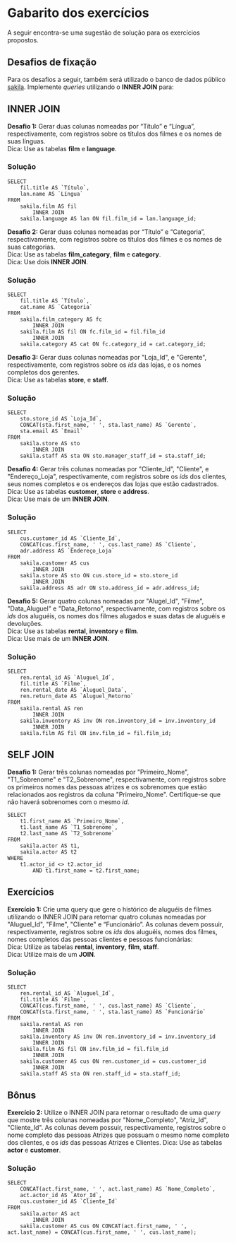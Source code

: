 # Gabarito dos exercícios
A seguir encontra-se uma sugestão de solução para os exercícios propostos.

## Desafios de fixação

Para os desafios a seguir, também será utilizado o banco de dados público [sakila](https://s3.us-east-2.amazonaws.com/assets.app.betrybe.com/back-end/sakila-1ae15ae82697888c35bf1f1c8acbf755.sql).
Implemente *queries* utilizando o **INNER JOIN** para:

## INNER JOIN
**Desafio 1:** Gerar duas colunas nomeadas por “Título” e “Língua”, respectivamente, com registros sobre os títulos dos filmes e os nomes de suas línguas. 
<br/>Dica: Use as tabelas **film** e **language**.

### Solução
```
SELECT 
    fil.title AS `Título`,
    lan.name AS `Língua`
FROM
    sakila.film AS fil
        INNER JOIN
    sakila.language AS lan ON fil.film_id = lan.language_id;

```

**Desafio 2:** Gerar duas colunas nomeadas por “Título” e “Categoria”, respectivamente, com registros sobre os títulos dos filmes e os nomes de suas categorias. 
<br/>Dica: Use as tabelas **film_category**, **film** e **category**.
<br/>Dica: Use dois **INNER JOIN**.

### Solução
```
SELECT 
    fil.title AS `Título`,
    cat.name AS `Categoria`
FROM
    sakila.film_category AS fc
        INNER JOIN
    sakila.film AS fil ON fc.film_id = fil.film_id
        INNER JOIN
    sakila.category AS cat ON fc.category_id = cat.category_id;

```
**Desafio 3:** Gerar duas colunas nomeadas por "Loja_Id", e "Gerente", respectivamente, com registros sobre os *ids* das lojas, e os nomes completos dos gerentes. 
<br/>Dica: Use as tabelas **store**, e **staff**.

### Solução
```
SELECT 
    sto.store_id AS `Loja_Id`,
    CONCAT(sta.first_name, ' ', sta.last_name) AS `Gerente`,
    sta.email AS `Email`
FROM
    sakila.store AS sto
        INNER JOIN
    sakila.staff AS sta ON sto.manager_staff_id = sta.staff_id;

```

**Desafio 4:** Gerar três colunas nomeadas por "Cliente_Id", "Cliente", e "Endereço_Loja", respectivamente, com registros sobre os *ids* dos clientes, seus nomes completos e os endereços das lojas que estão cadastrados.
<br/>Dica: Use as tabelas **customer**, **store** e **address**.
<br/>Dica: Use mais de um **INNER JOIN**.

### Solução
```
SELECT 
    cus.customer_id AS `Cliente_Id`,
    CONCAT(cus.first_name, ' ', cus.last_name) AS `Cliente`,
    adr.address AS `Endereço_Loja`
FROM
    sakila.customer AS cus
        INNER JOIN
    sakila.store AS sto ON cus.store_id = sto.store_id
        INNER JOIN
    sakila.address AS adr ON sto.address_id = adr.address_id;

```

**Desafio 5:** Gerar quatro colunas nomeadas por "Alugel_Id", "Filme", "Data_Aluguel" e "Data_Retorno", respectivamente, com registros sobre os *ids* dos aluguéis, os nomes dos filmes alugados e suas datas de aluguéis e devoluções.
<br/>Dica: Use as tabelas **rental**, **inventory** e **film**.
<br/>Dica: Use mais de um **INNER JOIN**.

### Solução
```
SELECT 
    ren.rental_id AS `Aluguel_Id`,
    fil.title AS `Filme`,
    ren.rental_date AS `Aluguel_Data`,
    ren.return_date AS `Aluguel_Retorno`
FROM
    sakila.rental AS ren
        INNER JOIN
    sakila.inventory AS inv ON ren.inventory_id = inv.inventory_id
        INNER JOIN
    sakila.film AS fil ON inv.film_id = fil.film_id;

```

## SELF JOIN

**Desafio 1:** Gerar três colunas nomeadas por "Primeiro_Nome", "T1_Sobrenome" e "T2_Sobrenome", respectivamente, 
com registros sobre os primeiros nomes das pessoas atrizes e os sobrenomes que estão relacionados aos
registros da coluna "Primeiro_Nome". Certifique-se que não haverá sobrenomes com o mesmo *id*.

```
SELECT 
    t1.first_name AS `Primeiro_Nome`,
    t1.last_name AS `T1_Sobrenome`,
    t2.last_name AS `T2_Sobrenome`
FROM
    sakila.actor AS t1,
    sakila.actor AS t2
WHERE
    t1.actor_id <> t2.actor_id
        AND t1.first_name = t2.first_name;
```

## Exercícios

**Exercício 1:** Crie uma query que gere o histórico de aluguéis de filmes utilizando o INNER JOIN para retornar quatro colunas nomeadas por "Aluguel_Id", "Filme", "Cliente" e “Funcionário”. As colunas devem possuir, respectivamente, registros sobre os *ids* dos aluguéis, nomes dos filmes, nomes completos das pessoas clientes e pessoas funcionárias:
<br/>Dica: Utilize as tabelas **rental**, **inventory**, **film**, **staff**.
<br/>Dica: Utilize mais de um **JOIN**.

### Solução
```
SELECT 
    ren.rental_id AS `Aluguel_Id`,
    fil.title AS `Filme`,
    CONCAT(cus.first_name, ' ', cus.last_name) AS `Cliente`,
    CONCAT(sta.first_name, ' ', sta.last_name) AS `Funcionário`
FROM
    sakila.rental AS ren
        INNER JOIN
    sakila.inventory AS inv ON ren.inventory_id = inv.inventory_id
        INNER JOIN
    sakila.film AS fil ON inv.film_id = fil.film_id
        INNER JOIN
    sakila.customer AS cus ON ren.customer_id = cus.customer_id
        INNER JOIN
    sakila.staff AS sta ON ren.staff_id = sta.staff_id;

```

## Bônus

**Exercício 2:** Utilize o INNER JOIN para retornar o resultado de uma *query* que mostre três colunas nomeadas por "Nome_Completo", "Atriz_Id", "Cliente_Id". As colunas devem possuir, respectivamente, registros sobre o nome completo das pessoas Atrizes que possuam o mesmo nome completo dos clientes, e os *ids* das pessoas Atrizes e Clientes.
Dica: Use as tabelas **actor** e **customer**.

### Solução
```
SELECT 
    CONCAT(act.first_name, ' ', act.last_name) AS `Nome_Completo`,
    act.actor_id AS `Ator_Id`,
    cus.customer_id AS `Cliente_Id`
FROM
    sakila.actor AS act
        INNER JOIN
    sakila.customer AS cus ON CONCAT(act.first_name, ' ', act.last_name) = CONCAT(cus.first_name, ' ', cus.last_name);

```

